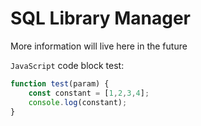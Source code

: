 # SQL Library Manager
More information will live here in the future

`JavaScript` code block test:
```JavaScript
function test(param) {
    const constant = [1,2,3,4];
    console.log(constant);
}
```